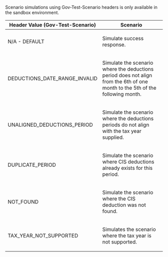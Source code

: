 <p>Scenario simulations using Gov-Test-Scenario headers is only available in the sandbox environment.</p>
<table>
    <thead>
        <tr>
            <th>Header Value (Gov-Test-Scenario)</th>
            <th>Scenario</th>
        </tr>
    </thead>
    <tbody>
        <tr>
            <td><p>N/A - DEFAULT</p></td>
            <td><p>Simulate success response.</p></td>
        </tr>
        <tr>
            <td><p>DEDUCTIONS_DATE_RANGE_INVALID</p></td>
            <td><p>Simulate the scenario where the deductions period does not align from the 6th of one month to the 5th of the following month.</p></td>
        </tr>
        <tr>
            <td><p>UNALIGNED_DEDUCTIONS_PERIOD</p></td>
            <td><p>Simulate the scenario where the deductions periods do not align with the tax year supplied.</p></td>
        </tr> 
        <tr>
            <td><p>DUPLICATE_PERIOD</p></td>
            <td><p>Simulate the scenario where CIS deductions already exists for this period.</p></td>
        </tr>
        <tr>
             <td><p>NOT_FOUND</p></td>
             <td><p>Simulate the scenario where the CIS deduction was not found.</p></td>
        </tr>
        <tr>
            <td><p>TAX_YEAR_NOT_SUPPORTED</p></td>
            <td><p>Simulates the scenario where the tax year is not supported.</p></td>
        </tr>
   </tbody>
</table>
